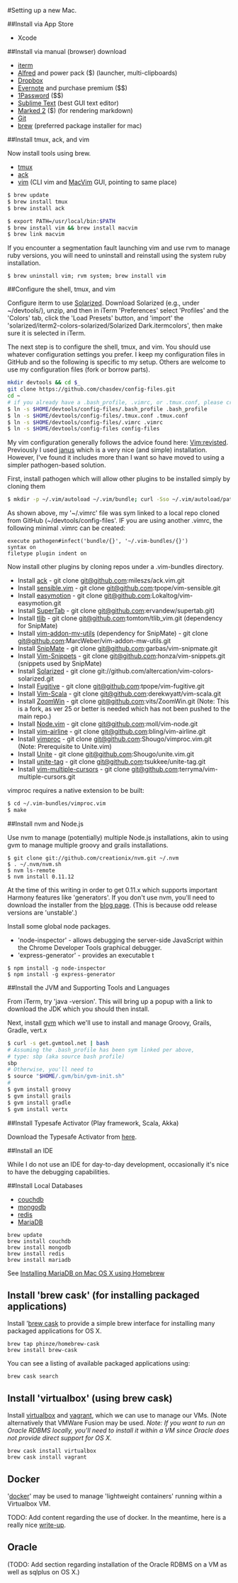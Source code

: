 
#Setting up a new Mac.

##Install via App Store

* Xcode

##Install via manual (browser) download

* [iterm](http://www.iterm2.com/#/section/home)
* [Alfred](http://www.alfredapp.com) and power pack ($) (launcher, multi-clipboards)
* [Dropbox](https://www.dropbox.com)
* [Evernote](https://evernote.com) and purchase premium ($$)
* [1Password](https://agilebits.com/onepassword) ($$)
* [Sublime Text](http://www.sublimetext.com) (best GUI text editor)
* [Marked 2](http://marked2app.com) ($) (for rendering markdown)
* [Git](http://git-scm.com/download/mac)
* [brew](http://brew.sh) (preferred package installer for mac)

##Install tmux, ack, and vim

Now install tools using brew.

* [tmux](http://tmux.sourceforge.net)
* [ack](http://beyondgrep.com)
* [vim](http://www.vim.org) (CLI vim and [MacVim](https://code.google.com/p/macvim/) GUI, pointing to same place)

```bash
$ brew update
$ brew install tmux
$ brew install ack
```

```bash
$ export PATH=/usr/local/bin:$PATH
$ brew install vim && brew install macvim
$ brew link macvim
```

If you encounter a segmentation fault launching vim and use rvm to manage ruby versions, you will need to uninstall and reinstall using the system ruby installation.

```
$ brew uninstall vim; rvm system; brew install vim
```

##Configure the shell, tmux, and vim

Configure iterm to use [Solarized](http://ethanschoonover.com/solarized). Download Solarized (e.g., under ~/devtools/), unzip, and then in iTerm 'Preferences' select 'Profiles' and the 'Colors' tab, click the 'Load Presets' button, and 'import' the 'solarized/iterm2-colors-solarized/Solarized Dark.itermcolors', then make sure it is selected in iTerm.

The next step is to configure the shell, tmux, and vim.  You should use whatever configuration settings you prefer.  I keep my configuration files in GitHub and so the following is specific to my setup. Others are welcome to use my configuration files (fork or borrow parts).

```bash
mkdir devtools && cd $_
git clone https://github.com/chasdev/config-files.git
cd ~
# if you already have a .bash_profile, .vimrc, or .tmux.conf, please create a backup
$ ln -s $HOME/devtools/config-files/.bash_profile .bash_profile
$ ln -s $HOME/devtools/config-files/.tmux.conf .tmux.conf
$ ln -s $HOME/devtools/config-files/.vimrc .vimrc
$ ln -s $HOME/devtools/config-files config-files
```

My vim configuration generally follows the advice found here: [Vim:revisted](http://mislav.uniqpath.com/2011/12/vim-revisited/). Previously I used [janus](https://github.com/carlhuda/janus) which is a very nice (and simple) installation. However, I've found it includes more than I want so have moved to using a simpler pathogen-based solution.

First, install pathogen which will allow other plugins to be installed simply by cloning them

```bash
$ mkdir -p ~/.vim/autoload ~/.vim/bundle; curl -Sso ~/.vim/autoload/pathogen.vim https://raw.github.com/tpope/vim-pathogen/master/autoload/pathogen.vim
```

As shown above, my '~/.vimrc' file was sym linked to a local repo cloned from GitHub (~/devtools/config-files'. IF you are using another .vimrc, the following minimal .vimrc can be created:

```
execute pathogen#infect('bundle/{}', '~/.vim-bundles/{}')
syntax on
filetype plugin indent on
```

Now install other plugins by cloning repos under a .vim-bundles directory.

* Install [ack](https://github.com/mileszs/ack.vim) - git clone git@github.com:mileszs/ack.vim.git
* Install [sensible.vim](https://github.com/tpope/vim-sensible) - git clone git@github.com:tpope/vim-sensible.git
* Install [easymotion](https://github.com/Lokaltog/vim-easymotion) - git clone git@github.com:Lokaltog/vim-easymotion.git
* Install [SuperTab](https://github.com/ervandew/supertab) - git clone git@github.com:ervandew/supertab.git)
* Install [tlib](https://github.com/tomtom/tlib_vim.git) - git clone git@github.com:tomtom/tlib_vim.git (dependency for SnipMate)
* Install [vim-addon-mv-utils](https://github.com/MarcWeber/vim-addon-mw-utils.git) (dependency for SnipMate) - git clone git@github.com:MarcWeber/vim-addon-mw-utils.git
* Install [SnipMate](https://github.com/garbas/vim-snipmate.git) - git clone git@github.com:garbas/vim-snipmate.git
* Install [Vim-Snippets](https://github.com/honza/vim-snippets) - git clone git@github.com:honza/vim-snippets.git (snippets used by SnipMate)
* Install [Solarized](https://github.com/altercation/vim-colors-solarized) - git clone git://github.com/altercation/vim-colors-solarized.git
* Install [Fugitive](https://github.com/tpope/vim-fugitive) - git clone git@github.com:tpope/vim-fugitive.git
* Install [Vim-Scala](https://github.com/derekwyatt/vim-scala) - git clone git@github.com:derekwyatt/vim-scala.git
* Install [ZoomWin](https://github.com/vits/ZoomWin) - git clone git@github.com:vits/ZoomWin.git (Note: This is a fork, as ver 25 or better is needed which has not been pushed to the main repo.)
* Install [Node.vim](https://github.com/moll/vim-node) - git clone git@github.com:moll/vim-node.git
* Install [vim-airline](https://github.com/bling/vim-airline) - git clone git@github.com:bling/vim-airline.git
* Install [vimproc](https://github.com/Shougo/vimproc.vim) - git clone git@github.com:Shougo/vimproc.vim.git (Note: Prerequisite to Unite.vim)
* Install [Unite](https://github.com/Shougo/unite.vim) - git clone git@github.com:Shougo/unite.vim.git
* Install [unite-tag](https://github.com/tsukkee/unite-tag) - git clone git@github.com:tsukkee/unite-tag.git
* Install [vim-multiple-cursors](https://github.com/terryma/vim-multiple-cursors) - git clone git@github.com:terryma/vim-multiple-cursors.git

vimproc requires a native extension to be built:
```bash
$ cd ~/.vim-bundles/vimproc.vim
$ make
```

##Install nvm and Node.js

Use nvm to manage (potentially) multiple Node.js installations, akin to using gvm to manage multiple groovy and grails installations.

```
$ git clone git://github.com/creationix/nvm.git ~/.nvm
$ . ~/.nvm/nvm.sh
$ nvm ls-remote
$ nvm install 0.11.12
```

At the time of this writing in order to get 0.11.x which supports important Harmony features like 'generators'.  If you don't use nvm,  you'll need to download the installer from the [blog page](http://blog.nodejs.org). (This is because odd release versions are 'unstable'.)

Install some global node packages.

* 'node-inspector' - allows debugging the server-side JavaScript within the Chrome Developer Tools graphical debugger.
* 'express-generator' - provides an executable t

```
$ npm install -g node-inspector
$ npm install -g express-generator
```

##Install the JVM and Supporting Tools and Languages

From iTerm, try 'java -version'. This will bring up a popup with a link to download the JDK which you should then install.

Next, install [gvm](http://gvmtool.net) which we'll use to install and manage Groovy, Grails, Gradle, vert.x

```bash
$ curl -s get.gvmtool.net | bash
# Assuming the .bash_profile has been sym linked per above,
# type: sbp (aka source bash profile)
sbp
# Otherwise, you'll need to
$ source "$HOME/.gvm/bin/gvm-init.sh"
#
$ gvm install groovy
$ gvm install grails
$ gvm install gradle
$ gvm install vertx
```

##Install Typesafe Activator (Play framework, Scala, Akka)

Download the Typesafe Activator from [here](http://typesafe.com/platform/getstarted).

##Install an IDE

While I do not use an IDE for day-to-day development, occasionally it's nice to have the debugging capabilities.

##Install Local Databases

* [couchdb](http://couchdb.apache.org)
* [mongodb](http://www.mongodb.org)
* [redis](http://redis.io)
* [MariaDB](https://mariadb.org)

```
brew update
brew install couchdb
brew install mongodb
brew install redis
brew install mariadb
```
See [Installing MariaDB on Mac OS X using Homebrew](https://mariadb.com/kb/en/building-mariadb-on-mac-os-x-using-homebrew/)

## Install 'brew cask' (for installing packaged applications)

Install '[brew cask](https://github.com/phinze/homebrew-cask#learn-more) to provide a simple brew interface for installing many packaged applications for OS X.

```
brew tap phinze/homebrew-cask
brew install brew-cask
```

You can see a listing of available packaged applications using:

```
brew cask search
```

## Install 'virtualbox' (using brew cask)

Install [virtualbox](https://www.virtualbox.org/wiki/Downloads) and [vagrant](http://www.vagrantup.com), which we can use to manage our VMs. (Note alternatively that VMWare Fusion may be used.  _Note: If you want to run an Oracle RDBMS locally, you'll need to install it within a VM since Oracle does not provide direct support for OS X._

```
brew cask install virtualbox
brew cask install vagrant
```

## Docker

'[docker](https://www.docker.io)' may be used to manage 'lightweight containers' running within a Virtualbox VM.

TODO: Add content regarding the use of docker. In the meantime, here is a really nice [write-up](https://github.com/relateiq/docker_public).

## Oracle

(TODO: Add section regarding installation of the Oracle RDBMS on a VM as well as sqlplus on OS X.)

